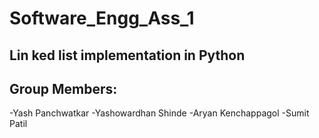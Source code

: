# Software_Engg_Ass_1
## Lin ked list implementation in Python


## Group Members: 
-Yash Panchwatkar
-Yashowardhan Shinde
-Aryan Kenchappagol
-Sumit Patil
          
          
